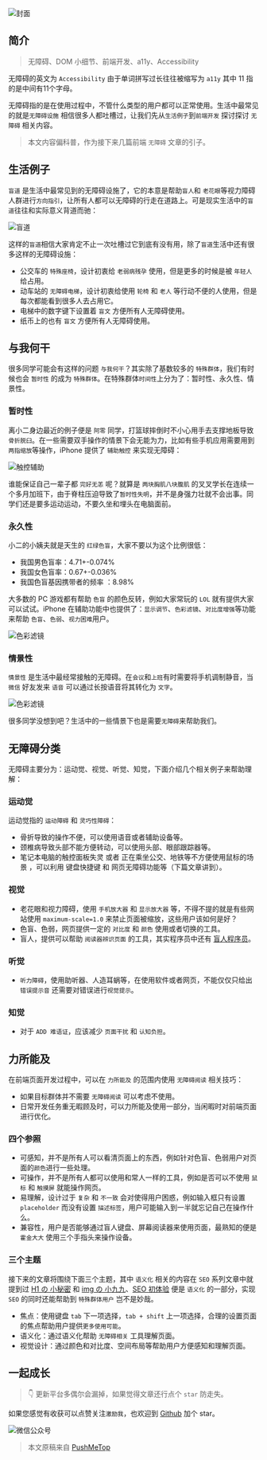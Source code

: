 <!-- # 无障碍世界 -->

![封面](https://raw.githubusercontent.com/pushmetop/resource/master/30-seconds-for-everyday/a11y-101/poster.png)

## 简介

> 无障碍、DOM 小细节、前端开发、a11y、Accessibility

无障碍的英文为 `Accessibility` 由于单词拼写过长往往被缩写为 `a11y` 其中 11 指的是中间有11个字母。

无障碍指的是在使用过程中，不管什么类型的用户都可以正常使用。生活中最常见的就是`无障碍设施` 相信很多人都吐槽过，让我们先从`生活例子`到`前端开发` 探讨探讨 `无障碍` 相关内容。

> 本文内容偏科普，作为接下来几篇前端 `无障碍` 文章的引子。

## 生活例子

`盲道` 是生活中最常见到的无障碍设施了，它的本意是帮助`盲人`和 `老花眼`等视力障碍人群进行`方向指引`，让所有人都可以无障碍的行走在道路上。可是现实生活中的`盲道`往往和实际意义背道而驰：

![盲道](https://raw.githubusercontent.com/pushmetop/resource/master/30-seconds-for-everyday/a11y-101/road.png)

这样的`盲道`相信大家肯定不止一次吐槽过它到底有没有用，除了`盲道`生活中还有很多这样的无障碍设施：

* 公交车的 `特殊座椅`，设计初衷给 `老弱病残孕` 使用，但是更多的时候是被 `年轻人` 给占用。
* 动车站的 `无障碍电梯`，设计初衷给使用 `轮椅` 和 `老人` 等行动不便的人使用，但是每次都能看到很多人去占用它。
* 电梯中的数字键下设置着 `盲文` 方便所有人无障碍使用。
* 纸币上的也有 `盲文` 方便所有人无障碍使用。

## 与我何干

很多同学可能会有这样的问题 `与我何干`？其实除了基数较多的 `特殊群体`，我们有时候也会 `暂时性` 的成为 `特殊群体`。在特殊群体`时间性`上分为了：暂时性、永久性、情景性。

### 暂时性

离小二身边最近的例子便是 `阿零` 同学，打篮球摔倒时不小心用手去支撑地板导致`骨折脱臼`。在一些需要双手操作的情景下会无能为力，比如有些手机应用需要用到 `两指缩放`等操作，iPhone 提供了 `辅助触控` 来实现无障碍：

![触控辅助](https://raw.githubusercontent.com/pushmetop/resource/master/30-seconds-for-everyday/a11y-101/touch.png)

谁能保证自己一辈子都 `完好无恙` 呢？就算是 `两块胸肌八块腹肌` 的叉叉学长在连续一个多月加班下，由于脊柱压迫导致了`暂时性失明`，并不是身强力壮就不会出事。同学们还是要多运动运动，不要久坐和埋头在电脑面前。

### 永久性

小二的小姨夫就是天生的 `红绿色盲`，大家不要以为这个比例很低：

* 我国男色盲率：4.71+-0.074%
* 我国女色盲率：0.67+-0.036%
* 我国色盲基因携带者的频率 ：8.98%

大多数的 PC 游戏都有帮助 `色盲` 的颜色反转，例如大家常玩的 `LOL` 就有提供大家可以试试。iPhone 在辅助功能中也提供了：`显示调节`、`色彩滤镜`、`对比度增强`等功能来帮助 `色盲`、`色弱`、`视力困难`用户。

![色彩滤镜](https://raw.githubusercontent.com/pushmetop/resource/master/30-seconds-for-everyday/a11y-101/color.png)

### 情景性

`情景性` 是生活中最经常接触的无障碍。在`会议`和`上班`有时需要将手机调制静音，当 `微信` 好友发来 `语音` 可以通过长按语音将其转化为 `文字`。

![色彩滤镜](https://raw.githubusercontent.com/pushmetop/resource/master/30-seconds-for-everyday/a11y-101/wechat.png)

很多同学没想到吧？生活中的一些情景下也是需要`无障碍`来帮助我们。

## 无障碍分类

无障碍主要分为：运动觉、视觉、听觉、知觉，下面介绍几个相关例子来帮助理解：

### 运动觉

运动觉指的 `运动障碍` 和 `灵巧性障碍`：

* 骨折导致的操作不便，可以使用语音或者辅助设备等。
* 颈椎病导致头部不能方便转动，可以使用头部、眼部跟踪器等。
* 笔记本电脑的触控面板失灵 或者 正在乘坐公交、地铁等不方便使用鼠标的场景 ，可以利用 键盘快捷键 和 网页无障碍功能等（下篇文章讲到）。

### 视觉

* 老花眼和视力障碍，使用 `手机放大器` 和 `显示放大器` 等，不得不提的就是有些网站使用 `maximum-scale=1.0` 来禁止页面被缩放，这些用户该如何是好？
* 色盲、色弱，网页提供一定的 `对比度` 和 `颜色` 使用或者切换的工具。
* 盲人，提供可以帮助 `阅读器辨识页面` 的工具，其实程序员中还有 [盲人程序员](https://www.zhihu.com/question/40378538)。

### 听觉

* `听力障碍`，使用助听器、人造耳蜗等，在使用软件或者网页，不能仅仅只给出 `错误提示音` 还需要对错误进行`视觉提示`。

### 知觉

* 对于 `ADD 难语证`，应该减少 `页面干扰` 和 `认知负担`。

## 力所能及

在前端页面开发过程中，可以在 `力所能及` 的范围内使用 `无障碍阅读` 相关技巧：

* 如果目标群体并不需要 `无障碍阅读` 可以考虑不使用。
* 日常开发任务重无暇顾及时，可以力所能及使用一部分，当闲暇时对前端页面进行优化。

### 四个参照

* 可感知，并不是所有人可以看清页面上的东西，例如针对色盲、色弱用户对页面的`颜色`进行一些处理。
* 可操作，并不是所有人都可以使用和常人一样的工具，例如是否可以不使用 `鼠标` 和 `触摸屏` 就能操作网页。
* 易理解，设计过于 `复杂` 和 `不一致` 会对使得用户困惑，例如输入框只有设置 `placeholder` 而没有设置 `描述标签`，用户可能输入到一半就忘记自己在操作什么。
* 兼容性，用户是否能够通过盲人键盘、屏幕阅读器来使用页面，最熟知的便是 `霍金大大` 使用三个手指头来操作设备。

### 三个主题

接下来的文章将围绕下面三个主题，其中 `语义化` 相关的内容在 `SEO` 系列文章中就提到过 [H1 の 小秘密](https://github.com/pushmetop/30-seconds-for-everyday/blob/master/posts/heading.md) 和 [img の 小九九](https://github.com/pushmetop/30-seconds-for-everyday/blob/master/posts/img-tag.md)、[SEO 初体验](https://github.com/pushmetop/30-seconds-for-everyday/blob/master/posts/seo-101.md) 便是 `语义化` 的一部分，实现 `SEO` 的同时还能帮助到 `特殊群体用户` 岂不是妙哉。

* 焦点：使用键盘 `tab` 下一项选择，`tab + shift` 上一项选择，合理的设置页面的焦点帮助用户提供`更多使用可能`。
* 语义化：通过语义化帮助 `无障碍相关` 工具理解页面。
* 视觉设计：通过颜色和对比度、空间布局等帮助用户方便感知和理解页面。

## 一起成长

> 👇 更新平台多偶尔会漏掉，如果觉得文章还行点个 `star` 防走失。

如果您感觉有收获可以点赞关注`激励我`，也欢迎到 [Github](https://github.com/pushmetop/30-seconds-for-everyday) 加个 star。

![微信公众号](https://raw.githubusercontent.com/pushmetop/resource/master/donate/pushmetop.png)

> 本文原稿来自 [PushMeTop](https://github.com/pushmetop)